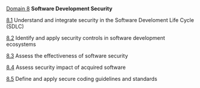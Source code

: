 [Domain 8](#domain8-top) **Software Development Security**

[8.1](#8.1) Understand and integrate security in the Software Develoment Life Cycle (SDLC)

[8.2](#8.2) Identify and apply security controls in software development ecosystems

[8.3](#8.3) Assess the effectiveness of software security

[8.4](#8.4) Assess security impact of acquired software

[8.5](#8.5) Define and apply secure coding guidelines and standards
